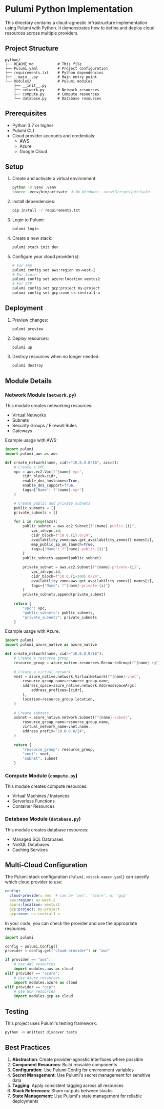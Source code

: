 # Pulumi Python Implementation

This directory contains a cloud-agnostic infrastructure implementation using Pulumi with Python. It demonstrates how to define and deploy cloud resources across multiple providers.

## Project Structure

```
python/
├── README.md           # This file
├── Pulumi.yaml         # Project configuration
├── requirements.txt    # Python dependencies
├── __main__.py         # Main entry point
└── modules/            # Pulumi modules
    ├── __init__.py
    ├── network.py      # Network resources
    ├── compute.py      # Compute resources
    └── database.py     # Database resources
```

## Prerequisites

- Python 3.7 or higher
- Pulumi CLI
- Cloud provider accounts and credentials:
  - AWS
  - Azure
  - Google Cloud

## Setup

1. Create and activate a virtual environment:
   ```bash
   python -m venv .venv
   source .venv/bin/activate  # On Windows: .venv\Scripts\activate
   ```

2. Install dependencies:
   ```bash
   pip install -r requirements.txt
   ```

3. Login to Pulumi:
   ```bash
   pulumi login
   ```

4. Create a new stack:
   ```bash
   pulumi stack init dev
   ```

5. Configure your cloud provider(s):
   ```bash
   # For AWS
   pulumi config set aws:region us-west-2
   # For Azure
   pulumi config set azure:location westus2
   # For GCP
   pulumi config set gcp:project my-project
   pulumi config set gcp:zone us-central1-a
   ```

## Deployment

1. Preview changes:
   ```bash
   pulumi preview
   ```

2. Deploy resources:
   ```bash
   pulumi up
   ```

3. Destroy resources when no longer needed:
   ```bash
   pulumi destroy
   ```

## Module Details

### Network Module (`network.py`)

This module creates networking resources:
- Virtual Networks
- Subnets
- Security Groups / Firewall Rules
- Gateways

Example usage with AWS:

```python
import pulumi
import pulumi_aws as aws

def create_network(name, cidr="10.0.0.0/16", azs=2):
    # Create a VPC
    vpc = aws.ec2.Vpc(f"{name}-vpc",
        cidr_block=cidr,
        enable_dns_hostnames=True,
        enable_dns_support=True,
        tags={"Name": f"{name}-vpc"}
    )

    # Create public and private subnets
    public_subnets = []
    private_subnets = []
    
    for i in range(azs):
        public_subnet = aws.ec2.Subnet(f"{name}-public-{i}",
            vpc_id=vpc.id,
            cidr_block=f"10.0.{i}.0/24",
            availability_zone=aws.get_availability_zones().names[i],
            map_public_ip_on_launch=True,
            tags={"Name": f"{name}-public-{i}"}
        )
        public_subnets.append(public_subnet)
        
        private_subnet = aws.ec2.Subnet(f"{name}-private-{i}",
            vpc_id=vpc.id,
            cidr_block=f"10.0.{i+100}.0/24",
            availability_zone=aws.get_availability_zones().names[i],
            tags={"Name": f"{name}-private-{i}"}
        )
        private_subnets.append(private_subnet)
    
    return {
        "vpc": vpc,
        "public_subnets": public_subnets,
        "private_subnets": private_subnets
    }
```

Example usage with Azure:

```python
import pulumi
import pulumi_azure_native as azure_native

def create_network(name, cidr="10.0.0.0/16"):
    # Create a resource group
    resource_group = azure_native.resources.ResourceGroup(f"{name}-rg")
    
    # Create a virtual network
    vnet = azure_native.network.VirtualNetwork(f"{name}-vnet",
        resource_group_name=resource_group.name,
        address_space=azure_native.network.AddressSpaceArgs(
            address_prefixes=[cidr],
        ),
        location=resource_group.location,
    )
    
    # Create subnets
    subnet = azure_native.network.Subnet(f"{name}-subnet",
        resource_group_name=resource_group.name,
        virtual_network_name=vnet.name,
        address_prefix="10.0.0.0/24",
    )
    
    return {
        "resource_group": resource_group,
        "vnet": vnet,
        "subnet": subnet
    }
```

### Compute Module (`compute.py`)

This module creates compute resources:
- Virtual Machines / Instances
- Serverless Functions
- Container Resources

### Database Module (`database.py`)

This module creates database resources:
- Managed SQL Databases
- NoSQL Databases
- Caching Services

## Multi-Cloud Configuration

The Pulumi stack configuration (`Pulumi.<stack-name>.yaml`) can specify which cloud provider to use:

```yaml
config:
  cloud-provider: aws  # can be 'aws', 'azure', or 'gcp'
  aws:region: us-west-2
  azure:location: westus2
  gcp:project: my-project
  gcp:zone: us-central1-a
```

In your code, you can check the provider and use the appropriate resources:

```python
import pulumi

config = pulumi.Config()
provider = config.get("cloud-provider") or "aws"

if provider == "aws":
    # Use AWS resources
    import modules.aws as cloud
elif provider == "azure":
    # Use Azure resources
    import modules.azure as cloud
elif provider == "gcp":
    # Use GCP resources
    import modules.gcp as cloud
```

## Testing

This project uses Pulumi's testing framework:

```bash
python -m unittest discover tests
```

## Best Practices

1. **Abstraction**: Create provider-agnostic interfaces where possible
2. **Component Resources**: Build reusable components
3. **Configuration**: Use Pulumi Config for environment variables
4. **Secret Management**: Use Pulumi's secret management for sensitive data
5. **Tagging**: Apply consistent tagging across all resources
6. **Stack References**: Share outputs between stacks
7. **State Management**: Use Pulumi's state management for reliable deployments
